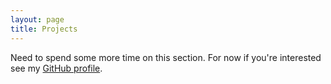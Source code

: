 ```yaml
---
layout: page
title: Projects
---
```


Need to spend some more time on this section. For now if you're interested see
my [GitHub profile](https://github.com/knowbody).
